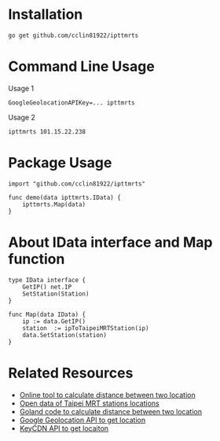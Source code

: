 # Installation

```
go get github.com/cclin81922/ipttmrts
```

# Command Line Usage

Usage 1

```
GoogleGeolocationAPIKey=... ipttmrts
``` 

Usage 2

```
ipttmrts 101.15.22.238
```

# Package Usage

```
import "github.com/cclin81922/ipttmrts"

func demo(data ipttmrts.IData) {
    ipttmrts.Map(data)
}
```

# About IData interface and Map function

```
type IData interface {
    GetIP() net.IP
    SetStation(Station)
}

func Map(data IData) {
    ip := data.GetIP()
    station  := ipToTaipeiMRTStation(ip)
    data.SetStation(station)
}
```

# Related Resources

* [Online tool to calculate distance between two location](http://www.storyday.com/wp-content/uploads/2008/09/latlung_dis.html)
* [Open data of Taipei MRT stations locations](https://fusiontables.google.com/DataSource?docid=1QL2wqpruEvkPKhfb14Md9JMBzQIcKFFJ8wfAmORu#card:id=2)
* [Goland code to calculate distance between two location](https://blog.csdn.net/u013421629/article/details/72722714)
* [Google Geolocation API to get location](https://developers.google.com/maps/documentation/geolocation/intro)
* [KeyCDN API to get locaiton](https://tools.keycdn.com/geo)